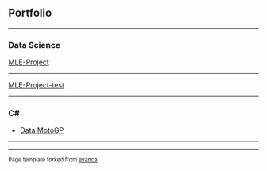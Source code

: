 ## Portfolio

---

### Data Science

[MLE-Project](https://github.com/damienld/MLE-Project/blob/main/Presentation.pdf)

---
[MLE-Project-test](https://github.com/damienld/MLE-Project_test)

---

### C#

- [Data MotoGP](https://github.com/damienld/MotoGP)


---




---
<p style="font-size:11px">Page template forked from <a href="https://github.com/evanca/quick-portfolio">evanca</a></p>
<!-- Remove above link if you don't want to attibute -->
